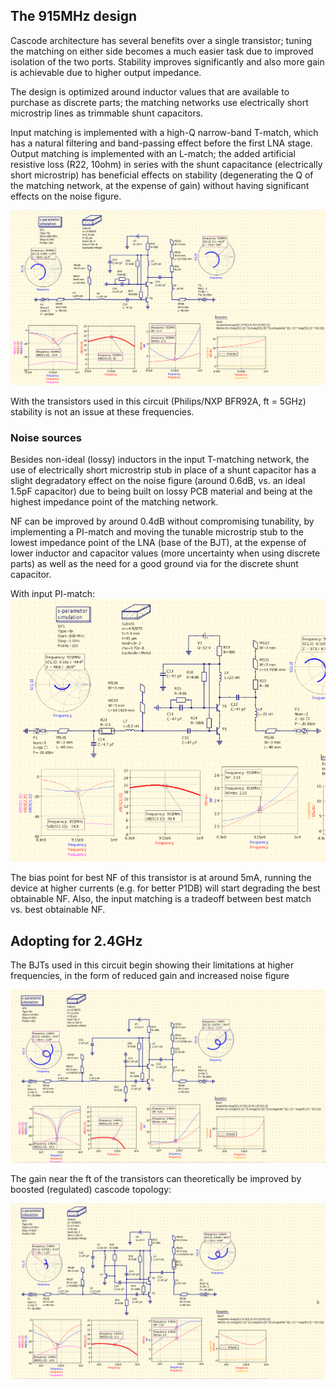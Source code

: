 ## The 915MHz design

Cascode architecture has several benefits over a single transistor; tuning the matching on either side becomes a much easier task due to improved isolation of the two ports. Stability improves significantly and also more gain is achievable due to higher output impedance.

The design is optimized around inductor values that are available to purchase as discrete parts; the matching networks use electrically short microstrip lines as trimmable shunt capacitors.

Input matching is implemented with a high-Q narrow-band T-match, which has a natural filtering and band-passing effect before the first LNA stage. Output matching is implemented with an L-match; the added artificial resistive loss (R22, 10ohm) in series with the shunt capacitance (electrically short microstrip) has beneficial effects on stability (degenerating the Q of the matching network, at the expense of gain) without having significant effects on the noise figure.

![cascode_schem](cascode_schem.png)

With the transistors used in this circuit (Philips/NXP BFR92A, ft = 5GHz) stability is not an issue at these frequencies.

### Noise sources

Besides non-ideal (lossy) inductors in the input T-matching network, the use of electrically short microstrip stub in place of a shunt capacitor has a slight degradatory effect on the noise figure (around 0.6dB, vs. an ideal 1.5pF capacitor) due to being built on lossy PCB material and being at the highest impedance point of the matching network.

NF can be improved by around 0.4dB without compromising tunability, by implementing a PI-match and moving the tunable microstrip stub to the lowest impedance point of the LNA (base of the BJT), at the expense of lower inductor and capacitor values (more uncertainty when using discrete parts) as well as the need for a good ground via for the discrete shunt capacitor.

With input PI-match:
![pi-match](pi-match.png)  

The bias point for best NF of this transistor is at around 5mA, running the device at higher currents (e.g. for better P1DB) will start degrading the best obtainable NF. 
Also, the input matching is a tradeoff between best match vs. best obtainable NF.

## Adopting for 2.4GHz

The BJTs used in this circuit begin showing their limitations at higher frequencies, in the form of reduced gain and increased noise figure

![lna2g4](lna2g4.png)

The gain near the ft of the transistors can theoretically be improved by boosted (regulated) cascode topology:

![boosted](boosted.png)

